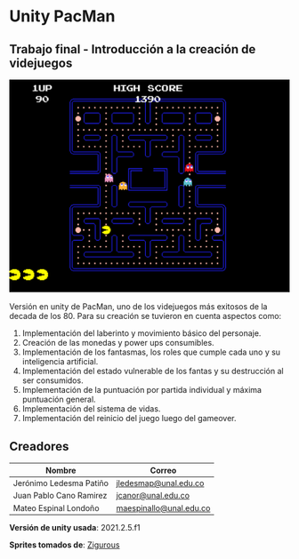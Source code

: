 # Unity PacMan
## Trabajo final - Introducción a la creación de videjuegos

![Screenshot](PacManImg.png)

Versión en unity de PacMan, uno de los videjuegos más exitosos de la decada de los 80. Para su creación se tuvieron en cuenta aspectos como:

1. Implementación del laberinto y movimiento básico del personaje.
2. Creación de las monedas y power ups consumibles.
3. Implementación de los fantasmas, los roles que cumple cada uno y su inteligencia artificial.
4. Implementación del estado vulnerable de los fantas y su destrucción al ser consumidos.
5. Implementación de la puntuación por partida individual y máxima puntuación general.
6. Implementación del sistema de vidas.
7. Implementación del reinicio del juego luego del gameover.


## Creadores

|Nombre|Correo|
|------|------|
|Jerónimo Ledesma Patiño|jledesmap@unal.edu.co|
|Juan Pablo Cano Ramirez|jcanor@unal.edu.co|
|Mateo Espinal Londoño|maespinallo@unal.edu.co|


**Versión de unity usada**: 2021.2.5.f1

**Sprites tomados de**: [Zigurous](https://github.com/zigurous/unity-pacman-tutorial) 